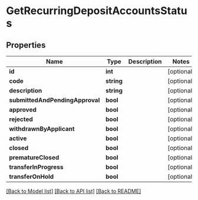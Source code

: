 # GetRecurringDepositAccountsStatus

## Properties
Name | Type | Description | Notes
------------ | ------------- | ------------- | -------------
**id** | **int** |  | [optional] 
**code** | **string** |  | [optional] 
**description** | **string** |  | [optional] 
**submittedAndPendingApproval** | **bool** |  | [optional] 
**approved** | **bool** |  | [optional] 
**rejected** | **bool** |  | [optional] 
**withdrawnByApplicant** | **bool** |  | [optional] 
**active** | **bool** |  | [optional] 
**closed** | **bool** |  | [optional] 
**prematureClosed** | **bool** |  | [optional] 
**transferInProgress** | **bool** |  | [optional] 
**transferOnHold** | **bool** |  | [optional] 

[[Back to Model list]](../../README.md#documentation-for-models) [[Back to API list]](../../README.md#documentation-for-api-endpoints) [[Back to README]](../../README.md)

